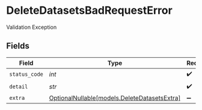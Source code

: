 # DeleteDatasetsBadRequestError

Validation Exception


## Fields

| Field                                                                            | Type                                                                             | Required                                                                         | Description                                                                      |
| -------------------------------------------------------------------------------- | -------------------------------------------------------------------------------- | -------------------------------------------------------------------------------- | -------------------------------------------------------------------------------- |
| `status_code`                                                                    | *int*                                                                            | :heavy_check_mark:                                                               | N/A                                                                              |
| `detail`                                                                         | *str*                                                                            | :heavy_check_mark:                                                               | N/A                                                                              |
| `extra`                                                                          | [OptionalNullable[models.DeleteDatasetsExtra]](../models/deletedatasetsextra.md) | :heavy_minus_sign:                                                               | N/A                                                                              |